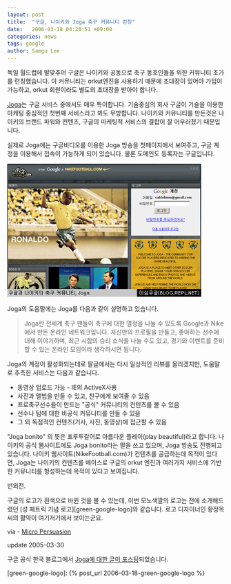 ```yaml
---
layout: post
title:  "구글, 나이키와 Joga 축구 커뮤니티 런칭"
date:   2006-03-18 04:20:51 +09:00
categories: news
tags: google
author: Samgu Lee
---
```

독일 월드컵에 발맞추어 구글은 나이키와 공동으로 축구 동호인들을 위한 커뮤니티 조가를 런칭했습니다. 이 커뮤니티는 orkut엔진을 사용하기 때문에 초대장이 있어야 가입이 가능하고, orkut 회원이라도 별도의 초대장을 받아야 합니다.

[Joga](http://www.joga.com/)는 구글 서비스 중에서도 매우 특이합니다. 기술중심의 회사 구글이 기술을 이용한 마케팅 중심적인 첫번째 서비스라고 봐도 무방합니다. 나이키와 커뮤니티를 만든것은 나이키의 브랜드 파워와 컨텐츠, 구글의 마케팅적 서비스의 결합이 잘 어우러졌기 때문입니다.

실제로 Joga에는 구글비디오를 이용한 Joga 방송을 첫페이지에서 보여주고, 구글 계정을 이용해서 접속이 가능하게 되어 있습니다. 물론 도메인도 등록자는 구글입니다.

![구글과 나이키의 축구 커뮤니티, Joga](/assets/joga.jpg)

Joga의 도움말에는 Joga를 다음과 같이 설명하고 있습니다.

> Joga란 전세계 축구 팬들이 축구에 대한 열정을 나눌 수 있도록 Google과 Nike에서 만든 온라인 네트워크입니다. 자신만의 프로필을 만들고, 좋아하는 선수에 대해 이야기하며, 최근 시합의 승리 소식을 나눌 수도 있고, 경기와 이벤트를 준비할 수 있는 온라인 모임이라 생각하시면 됩니다.

Joga의 계정이 활성화되는데로 팔글에서는 다시 일상적인 리뷰를 올리겠지만, 도움말로 추측한 서비스는 다음과 같습니다.

* 동영상 업로드 가능 - IE의 ActiveX사용
* 사진과 앨범을 만들 수 있고, 친구에게 보여줄 수 있음
* 프로축구선수들이 만드는 "공식" 커뮤니티의 컨텐츠를 볼 수 있음
* 선수나 팀에 대한 비공식 커뮤니티를 만들 수 있음
* 그 외 독점적인 컨텐츠(기사, 사진, 동영상)에 접근할 수 있음

"Joga bonito" 의 뜻은 포루투갈어로 아름다운 플레이(play beautiful)라고 합니다. 나이키의 공식 웹사이트에도 Joga bonito라는 말을 쓰고 있으며, Joga 방송도 진행되고 있습니다. 나이키 웹사이트(NikeFootball.com)가 컨텐츠를 공급하는데 목적이 있다면, Joga는 나이키의 컨텐츠를 베이스로 구글의 orkut 엔진과 여러가지 서비스에 기반한 커뮤니티를 형성하는데 목적이 있다고 보여집니다.

번외전.

구글의 로고가 흰색으로 바뀐 것을 볼 수 있는데, 이번 모노색깔의 로고는 전에 소개해드렸던 [성 페트릭 기념 로고][green-google-logo]와 같습니다. 로고 디자이너인 황정목 씨의 활약이 여기저기에서 보이는군요.

via - [Micro Persuasion](http://www.micropersuasion.com/2006/03/google_nike_deb.html)

update 2005-03-30

구글 공식 한국 블로그에서 [Joga에 대한 글이 포스팅](http://googlekoreablog.blogspot.com/2006/03/jogacom.html)되었습니다.

[green-google-logo]: {% post_url 2006-03-18-green-google-logo %}
